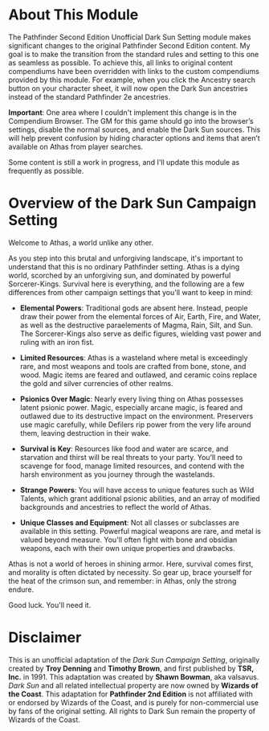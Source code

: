 # About This Module

The Pathfinder Second Edition Unofficial Dark Sun Setting module makes significant changes to the original Pathfinder Second Edition content. My goal is to make the transition from the standard rules and setting to this one as seamless as possible. To achieve this, all links to original content compendiums have been overridden with links to the custom compendiums provided by this module. For example, when you click the Ancestry search button on your character sheet, it will now open the Dark Sun ancestries instead of the standard Pathfinder 2e ancestries.

**Important**: One area where I couldn't implement this change is in the Compendium Browser. The GM for this game should go into the browser’s settings, disable the normal sources, and enable the Dark Sun sources. This will help prevent confusion by hiding character options and items that aren’t available on Athas from player searches.

Some content is still a work in progress, and I'll update this module as frequently as possible.

# Overview of the Dark Sun Campaign Setting

Welcome to Athas, a world unlike any other.

As you step into this brutal and unforgiving landscape, it's important to understand that this is no ordinary Pathfinder setting. Athas is a dying world, scorched by an unforgiving sun, and dominated by powerful Sorcerer-Kings. Survival here is everything, and the following are a few differences from other campaign settings that you'll want to keep in mind:

* **Elemental Powers**: Traditional gods are absent here. Instead, people draw their power from the elemental forces of Air, Earth, Fire, and Water, as well as the destructive paraelements of Magma, Rain, Silt, and Sun. The Sorcerer-Kings also serve as deific figures, wielding vast power and ruling with an iron fist.

* **Limited Resources**: Athas is a wasteland where metal is exceedingly rare, and most weapons and tools are crafted from bone, stone, and wood. Magic items are feared and outlawed, and ceramic coins replace the gold and silver currencies of other realms.

* **Psionics Over Magic**: Nearly every living thing on Athas possesses latent psionic power. Magic, especially arcane magic, is feared and outlawed due to its destructive impact on the environment. Preservers use magic carefully, while Defilers rip power from the very life around them, leaving destruction in their wake.

* **Survival is Key**: Resources like food and water are scarce, and starvation and thirst will be real threats to your party. You’ll need to scavenge for food, manage limited resources, and contend with the harsh environment as you journey through the wastelands.

* **Strange Powers**: You will have access to unique features such as Wild Talents, which grant additional psionic abilities, and an array of modified backgrounds and ancestries to reflect the world of Athas.

* **Unique Classes and Equipment**: Not all classes or subclasses are available in this setting. Powerful magical weapons are rare, and metal is valued beyond measure. You'll often fight with bone and obsidian weapons, each with their own unique properties and drawbacks.

Athas is not a world of heroes in shining armor. Here, survival comes first, and morality is often dictated by necessity. So gear up, brace yourself for the heat of the crimson sun, and remember: in Athas, only the strong endure.

Good luck. You'll need it.

# Disclaimer

This is an unofficial adaptation of the *Dark Sun Campaign Setting*, originally created by **Troy Denning** and **Timothy Brown**, and first published by **TSR, Inc.** in 1991. This adaptation was created by **Shawn Bowman**, aka valsavus. *Dark Sun* and all related intellectual property are now owned by **Wizards of the Coast**. This adaptation for **Pathfinder 2nd Edition** is not affiliated with or endorsed by Wizards of the Coast, and is purely for non-commercial use by fans of the original setting. All rights to Dark Sun remain the property of Wizards of the Coast.